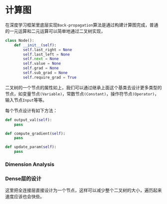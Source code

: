 # 计算图

在深度学习框架里底层实现`Back-propagation`算法是通过构建计算图完成，普通的一元运算和二元运算可以简单地通过二叉树实现，

```python
class Node():
    def __init__(self):
        self.last_right = None
        self.last_left = None
        self.next = None
        self.value = None
        self.grad = None
        self.sub_grad = None
        self.require_grad = True
```

二叉树的一个节点的属性如上，我们可以通过继承上面这个基类去设计更多类型的节点，如变量节点`(Variable)`，常数节点`(Constant)`，操作符节点`(Operator)`，输入节点`Input`等等。

每个节点设计有如下方法：

```python
def output_val(self):
    pass

def compute_gradient(self):
    pass

def update_param(self):
    pass
```



### Dimension Analysis



### Dense层的设计

这里把全连接层直接设计为一个节点，这样可以减少整个二叉树的大小，遍历起来速度应该也会快些。

